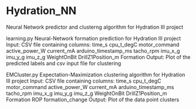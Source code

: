 # Hydration_NN
Neural Network predictor and clusterng algorithm for Hydration III project

learning.py
Neural-Network formation prediction for Hydration III project
Input: CSV file containing columns: time_s cpu_t_degC motor_command active_power_W current_mA arduino_timestamp_ms tacho_rpm imu_x_g imu_y_g imu_z_g WeightOnBit DrillZ1Position_m Formation
Output: Plot of the predicted labels and csv input file for clustering

EMCluster.py
Expectation-Maximization clustering algorithm for Hydration III project
Input: CSV file containing columns: time_s cpu_t_degC motor_command active_power_W current_mA arduino_timestamp_ms tacho_rpm imu_x_g imu_y_g imu_z_g WeightOnBit DrillZ1Position_m Formation ROP formation_change
Output: Plot of the data point clusters
